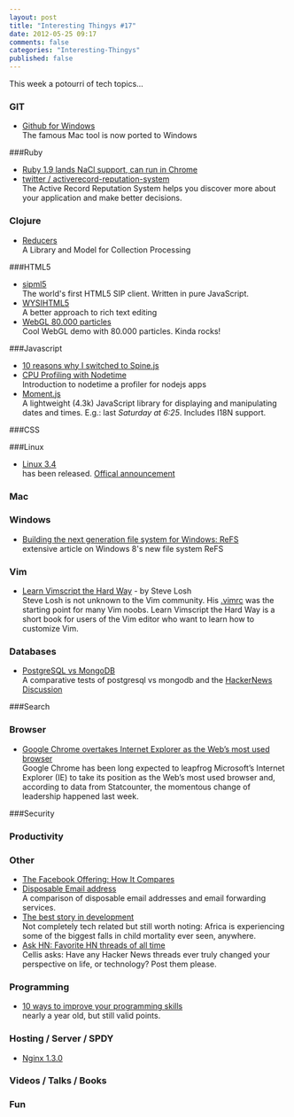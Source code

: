 ```yaml
---
layout: post
title: "Interesting Thingys #17"
date: 2012-05-25 09:17
comments: false
categories: "Interesting-Thingys"
published: false
---
```


This week a potourri of tech topics…
<!-- More -->

### GIT
- [Github for Windows](https://github.com/blog/1127-github-for-windows)  
  The famous Mac tool is now ported to Windows

###Ruby
- [Ruby 1.9 lands NaCl support, can run in Chrome ](http://svn.ruby-lang.org/cgi-bin/viewvc.cgi?revision=35672&view=revision)  
- [twitter / activerecord-reputation-system](https://github.com/twitter/activerecord-reputation-system)  
  The Active Record Reputation System helps you discover more about your application and make better decisions. 
  
### Clojure
- [Reducers](http://clojure.com/blog/2012/05/08/reducers-a-library-and-model-for-collection-processing.html)  
  A Library and Model for Collection Processing

###HTML5
- [sipml5](http://code.google.com/p/sipml5/)  
  The world's first HTML5 SIP client. Written in pure JavaScript.
- [WYSIHTML5](http://xing.github.com/wysihtml5/)  
  A better approach to rich text editing
- [WebGL 80.000 particles](http://minimal.be/lab/fluGL/)  
  Cool WebGL demo with 80.000 particles. Kinda rocks!

###Javascript
- [10 reasons why I switched to Spine.js](http://destroytoday.com/blog/reasons-for-spinejs/)
- [CPU Profiling with Nodetime](http://nodetime.com/blog/cpu-profiling-with-nodetime)  
  Introduction to nodetime a profiler for nodejs apps
- [Moment.js](http://momentjs.com/)  
  A lightweight (4.3k) JavaScript library for displaying and manipulating dates and times. E.g.: last _Saturday at 6:25_. Includes I18N support.
  

###CSS

###Linux
- [Linux 3.4](http://kernelnewbies.org/Linux_3.4)  
  has been released. [Offical announcement](https://lkml.org/lkml/2012/5/20/126)

### Mac

### Windows
- [Building the next generation file system for Windows: ReFS](http://blogs.msdn.com/b/b8/archive/2012/01/16/building-the-next-generation-file-system-for-windows-refs.aspx)  
  extensive article on Windows 8's new file system ReFS

### Vim
- [Learn Vimscript the Hard Way](http://learnvimscriptthehardway.stevelosh.com/) - by Steve Losh  
  Steve Losh is not unknown to the Vim community. His [.vimrc](https://bitbucket.org/sjl/dotfiles/src/7004f9ab85b4/vim) was the starting point for many Vim noobs. Learn Vimscript the Hard Way is a short book for users of the Vim editor who want to learn how to customize Vim. 
  

### Databases
- [PostgreSQL vs MongoDB](http://blog.pingoured.fr/index.php?post/2012/05/20/PostgreSQL-vs-MongoDB)  
  A comparative tests of postgresql vs mongodb and the [HackerNews Discussion](http://news.ycombinator.com/item?id=3998653)


###Search

### Browser
- [Google Chrome overtakes Internet Explorer as the Web’s most used browser](http://thenextweb.com/google/2012/05/21/google-chrome-overtakes-internet-explorer-as-the-webs-most-used-browser/?awesm=tnw.to_1EUZ)  
  Google Chrome has been long expected to leapfrog Microsoft’s Internet Explorer (IE) to take its position as the Web’s most used browser and, according to data from Statcounter, the momentous change of leadership happened last week.

###Security

### Productivity

### Other
- [The Facebook Offering: How It Compares](http://www.nytimes.com/interactive/2012/05/17/business/dealbook/how-the-facebook-offering-compares.html)  
- [Disposable Email address](http://pixelstech.net/article/index.php?id=1337448434)  
  A comparison of disposable email addresses and email forwarding services.
- [The best story in development](http://www.economist.com/node/21555571)  
  Not completely tech related but still worth noting: Africa is experiencing some of the biggest falls in child mortality ever seen, anywhere.
- [Ask HN: Favorite HN threads of all time](http://news.ycombinator.com/item?id=3996652)  
  Cellis asks: Have any Hacker News threads ever truly changed your perspective on life, or technology? Post them please.

### Programming
- [10 ways to improve your programming skills](http://www.antoarts.com/10-ways-to-improve-your-programming-skills/)  
  nearly a year old, but still valid points.

### Hosting / Server / SPDY
- [Nginx 1.3.0](http://nginx.org/en/CHANGES#1.3.0)

### Videos / Talks / Books

### Fun
